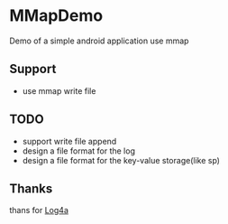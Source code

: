 # MMapDemo
Demo of a simple android application use mmap


## Support
- use mmap write file

## TODO
- support write file append
- design a file format for the log
- design a file format for the key-value storage(like sp)


## Thanks
thans for [Log4a](https://github.com/pqpo/Log4a)





